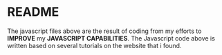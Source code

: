 # README #
The javascript files above are the result of coding from my efforts to **IMPROVE** my **JAVASCRIPT CAPABILITIES**.
The Javascript code above is written based on several tutorials on the website that i found.